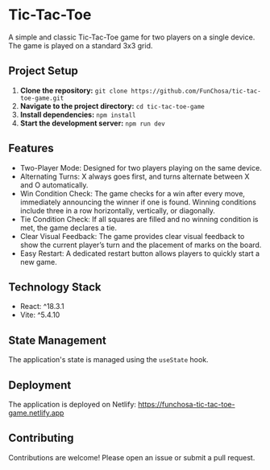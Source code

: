 # Tic-Tac-Toe

A simple and classic Tic-Tac-Toe game for two players on a single device. The game is played on a standard 3x3 grid.

## Project Setup

1. **Clone the repository:** `git clone https://github.com/FunChosa/tic-tac-toe-game.git`
2. **Navigate to the project directory:** `cd tic-tac-toe-game`
3. **Install dependencies:** `npm install`
4. **Start the development server:** `npm run dev`

## Features

* Two-Player Mode: Designed for two players playing on the same device.
* Alternating Turns: X always goes first, and turns alternate between X and O automatically.
* Win Condition Check: The game checks for a win after every move, immediately announcing the winner if one is found. Winning conditions include three in a row horizontally, vertically, or diagonally.
* Tie Condition Check: If all squares are filled and no winning condition is met, the game declares a tie.
* Clear Visual Feedback: The game provides clear visual feedback to show the current player’s turn and the placement of marks on the board.
* Easy Restart: A dedicated restart button allows players to quickly start a new game.

## Technology Stack

* React: ^18.3.1
* Vite: ^5.4.10

## State Management

The application's state is managed using the `useState` hook.


## Deployment

The application is deployed on Netlify: https://funchosa-tic-tac-toe-game.netlify.app

## Contributing

Contributions are welcome! Please open an issue or submit a pull request.